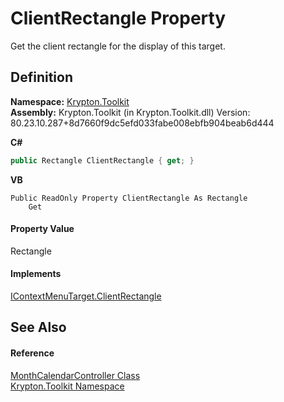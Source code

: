 # ClientRectangle Property


Get the client rectangle for the display of this target.



## Definition
**Namespace:** <a href="79d2eac2-21f4-54ff-7552-b20c33c30600.md">Krypton.Toolkit</a>  
**Assembly:** Krypton.Toolkit (in Krypton.Toolkit.dll) Version: 80.23.10.287+8d7660f9dc5efd033fabe008ebfb904beab6d444

**C#**
``` C#
public Rectangle ClientRectangle { get; }
```
**VB**
``` VB
Public ReadOnly Property ClientRectangle As Rectangle
	Get
```



#### Property Value
Rectangle

#### Implements
<a href="dced00af-502f-83d2-84cd-b77217fd812f.md">IContextMenuTarget.ClientRectangle</a>  


## See Also


#### Reference
<a href="a7f8d630-8e5a-d3bf-b4de-4c89f8b5058b.md">MonthCalendarController Class</a>  
<a href="79d2eac2-21f4-54ff-7552-b20c33c30600.md">Krypton.Toolkit Namespace</a>  
